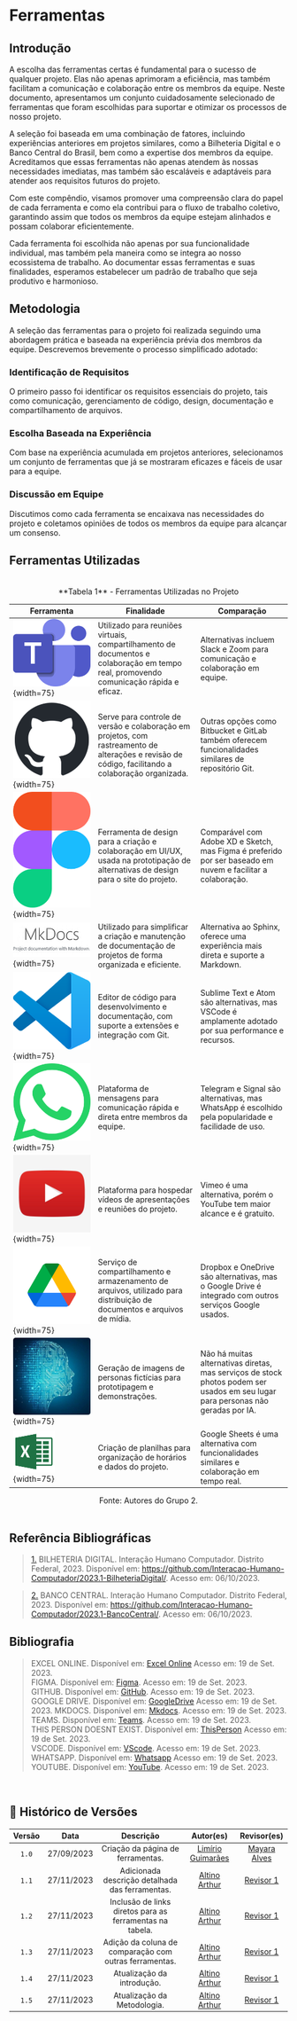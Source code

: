 # Ferramentas

## Introdução

A escolha das ferramentas certas é fundamental para o sucesso de qualquer projeto. Elas não apenas aprimoram a eficiência, mas também facilitam a comunicação e colaboração entre os membros da equipe. Neste documento, apresentamos um conjunto cuidadosamente selecionado de ferramentas que foram escolhidas para suportar e otimizar os processos de nosso projeto.

A seleção foi baseada em uma combinação de fatores, incluindo experiências anteriores em projetos similares, como a Bilheteria Digital e o Banco Central do Brasil, bem como a expertise dos membros da equipe. Acreditamos que essas ferramentas não apenas atendem às nossas necessidades imediatas, mas também são escaláveis e adaptáveis para atender aos requisitos futuros do projeto.

Com este compêndio, visamos promover uma compreensão clara do papel de cada ferramenta e como ela contribui para o fluxo de trabalho coletivo, garantindo assim que todos os membros da equipe estejam alinhados e possam colaborar eficientemente.

Cada ferramenta foi escolhida não apenas por sua funcionalidade individual, mas também pela maneira como se integra ao nosso ecossistema de trabalho. Ao documentar essas ferramentas e suas finalidades, esperamos estabelecer um padrão de trabalho que seja produtivo e harmonioso.

## Metodologia

A seleção das ferramentas para o projeto foi realizada seguindo uma abordagem prática e baseada na experiência prévia dos membros da equipe. Descrevemos brevemente o processo simplificado adotado:

### Identificação de Requisitos

O primeiro passo foi identificar os requisitos essenciais do projeto, tais como comunicação, gerenciamento de código, design, documentação e compartilhamento de arquivos.

### Escolha Baseada na Experiência

Com base na experiência acumulada em projetos anteriores, selecionamos um conjunto de ferramentas que já se mostraram eficazes e fáceis de usar para a equipe.

### Discussão em Equipe

Discutimos como cada ferramenta se encaixava nas necessidades do projeto e coletamos opiniões de todos os membros da equipe para alcançar um consenso.


## Ferramentas Utilizadas

<br>

<center>
**Tabela 1** - Ferramentas Utilizadas no Projeto
</center>

| Ferramenta | Finalidade | Comparação |
| --- | --- | --- |
| ![](../assets/teams.png){width=75} | Utilizado para reuniões virtuais, compartilhamento de documentos e colaboração em tempo real, promovendo comunicação rápida e eficaz. | Alternativas incluem Slack e Zoom para comunicação e colaboração em equipe. |
| ![](../assets/github.png){width=75} | Serve para controle de versão e colaboração em projetos, com rastreamento de alterações e revisão de código, facilitando a colaboração organizada. | Outras opções como Bitbucket e GitLab também oferecem funcionalidades similares de repositório Git. |
| ![](../assets/figma.png){width=75} | Ferramenta de design para a criação e colaboração em UI/UX, usada na prototipação de alternativas de design para o site do projeto. | Comparável com Adobe XD e Sketch, mas Figma é preferido por ser baseado em nuvem e facilitar a colaboração. |
| ![](../assets/mkdocs.png){width=75} | Utilizado para simplificar a criação e manutenção de documentação de projetos de forma organizada e eficiente. | Alternativa ao Sphinx, oferece uma experiência mais direta e suporte a Markdown. |
| ![](../assets/vscode.png){width=75} | Editor de código para desenvolvimento e documentação, com suporte a extensões e integração com Git. | Sublime Text e Atom são alternativas, mas VSCode é amplamente adotado por sua performance e recursos. |
| ![](../assets/whatsapp.png){width=75} | Plataforma de mensagens para comunicação rápida e direta entre membros da equipe. | Telegram e Signal são alternativas, mas WhatsApp é escolhido pela popularidade e facilidade de uso. |
| ![](../assets/youtube.jpg){width=75} | Plataforma para hospedar vídeos de apresentações e reuniões do projeto. | Vimeo é uma alternativa, porém o YouTube tem maior alcance e é gratuito. |
| ![](../assets/gdrive.png){width=75} | Serviço de compartilhamento e armazenamento de arquivos, utilizado para distribuição de documentos e arquivos de mídia. | Dropbox e OneDrive são alternativas, mas o Google Drive é integrado com outros serviços Google usados. |
| ![](../assets/thispersondoesntexist.png){width=75} | Geração de imagens de personas fictícias para prototipagem e demonstrações. | Não há muitas alternativas diretas, mas serviços de stock photos podem ser usados em seu lugar para personas não geradas por IA. |
| ![](../assets/excel_logo.png){width=75} | Criação de planilhas para organização de horários e dados do projeto. | Google Sheets é uma alternativa com funcionalidades similares e colaboração em tempo real. |

<center>
Fonte: Autores do Grupo 2.
</center>

<br>

## Referência Bibliográficas

> <a id=“RP2” href=“#TEC2”>1.</a> BILHETERIA DIGITAL. Interação Humano Computador. Distrito Federal, 2023. Disponível em: <https://github.com/Interacao-Humano-Computador/2023.1-BilheteriaDigital/>. Acesso em: 06/10/2023.

> <a id=“RP3” href=“#TEC3”>2.</a> BANCO CENTRAL. Interação Humano Computador. Distrito Federal, 2023. Disponível em: <https://github.com/Interacao-Humano-Computador/2023.1-BancoCentral/>. Acesso em: 06/10/2023.

## Bibliografia

>EXCEL ONLINE. Disponível em: [Excel Online](https://www.microsoft.com/pt-br/microsoft-365/free-office-online-for-the-web) Acesso em: 19 de Set. 2023.</br>
>FIGMA. Disponível em: [Figma](https://www.figma.com/). Acesso em: 19 de Set. 2023.</br>
>GITHUB. Disponível em: [GitHub](https://github.com). Acesso em: 19 de Set. 2023.</br>
>GOOGLE DRIVE. Disponível em: [GoogleDrive](https://drive.google.com/drive/) Acesso em: 19 de Set. 2023.
>MKDOCS. Disponível em: [Mkdocs](https://www.mkdocs.org/). Acesso em: 19 de Set. 2023.</br>
>TEAMS. Disponível em: [Teams](https://www.microsoft.com/pt-br/microsoft-teams/log-in). Acesso em: 19 de Set. 2023.</br>
>THIS PERSON DOESNT EXIST. Disponível em: [ThisPerson](https://this-person-does-not-exist.com/en) Acesso em: 19 de Set. 2023.</br>
>VSCODE. Disponível em: [VScode](https://code.visualstudio.com/). Acesso em: 19 de Set. 2023.</br>
>WHATSAPP. Disponível em: [Whatsapp](https://web.whatsapp.com/) Acesso em: 19 de Set. 2023.</br>
>YOUTUBE. Disponível em: [YouTube](https://youtube.com). Acesso em: 19 de Set. 2023.</br>
</br>

## 📑 Histórico de Versões

| Versão  |    Data    |                        Descrição                        |                                             Autor(es)                                             |                  Revisor(es)                   |
| :-----: | :--------: | :-----------------------------------------------------: | :-----------------------------------------------------------------------------------------------: | :--------------------------------------------: |
|`1.0` | 27/09/2023 | Criação da página de ferramentas.                       | [Limírio Guimarães](https://github.com/LimirioGuimaraes) | [Mayara Alves](https://github.com/Mayara-tech)|
|`1.1` | 27/11/2023 | Adicionada descrição detalhada das ferramentas.         | [Altino Arthur](https://github.com/arthurrochamoreira)   | [Revisor 1](https://github.com/revisor1)       |
|`1.2` | 27/11/2023 | Inclusão de links diretos para as ferramentas na tabela.| [Altino Arthur](https://github.com/arthurrochamoreira)   | [Revisor 1](https://github.com/revisor1)       |
|`1.3` | 27/11/2023 | Adição da coluna de comparação com outras ferramentas.  | [Altino Arthur](https://github.com/arthurrochamoreira)   | [Revisor 1](https://github.com/revisor1)       |
|`1.4` | 27/11/2023 | Atualização da introdução.                              | [Altino Arthur](https://github.com/arthurrochamoreira)   | [Revisor 1](https://github.com/revisor1)       |
|`1.5` | 27/11/2023 | Atualização da Metodologia.                             | [Altino Arthur](https://github.com/arthurrochamoreira)   | [Revisor 1](https://github.com/revisor1)       |
